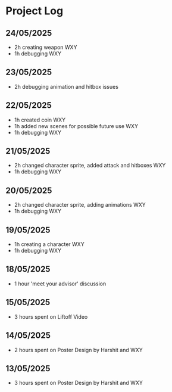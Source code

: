 # Project Log

## 24/05/2025
- 2h creating weapon WXY
- 1h debugging WXY

## 23/05/2025
- 2h debugging animation and hitbox issues

## 22/05/2025
- 1h created coin WXY
- 1h added new scenes for possible future use WXY
- 1h debugging WXY

## 21/05/2025
- 2h changed character sprite, added attack and hitboxes WXY
- 1h debugging WXY

## 20/05/2025
- 2h changed character sprite, adding animations WXY
- 1h debugging WXY

## 19/05/2025
- 1h creating a character WXY
- 1h debugging WXY

## 18/05/2025
- 1 hour 'meet your advisor' discussion 

## 15/05/2025
- 3 hours spent on Liftoff Video 

## 14/05/2025
- 2 hours spent on Poster Design by Harshit and WXY

## 13/05/2025
- 3 hours spent on Poster Design by Harshit and WXY
